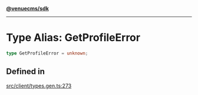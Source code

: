 [**@venuecms/sdk**](../Index.md)

***

# Type Alias: GetProfileError

```ts
type GetProfileError = unknown;
```

## Defined in

[src/client/types.gen.ts:273](https://github.com/venuecms/sdk/blob/97b5dd87028768348fc162149733841fcbf81c7e/src/client/types.gen.ts#L273)
